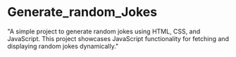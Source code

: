 # Generate_random_Jokes
"A simple project to generate random jokes using HTML, CSS, and JavaScript. This project showcases JavaScript functionality for fetching and displaying random jokes dynamically."
